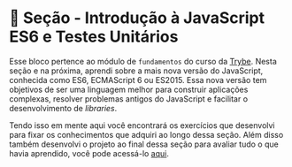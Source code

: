 # :paperclip: Seção - Introdução à JavaScript ES6 e Testes Unitários

Esse bloco pertence ao módulo de `fundamentos` do curso da [Trybe](https://www.betrybe.com/). Nesta seção e na próxima, aprendi sobre a mais nova versão do JavaScript, conhecida como ES6, ECMAScript 6 ou ES2015. Essa nova versão tem objetivos de ser uma linguagem melhor para construir aplicações complexas, resolver problemas antigos do JavaScript e facilitar o desenvolvimento de _libraries_.

Tendo isso em mente aqui você encontrará os exercícios que desenvolvi para fixar os conhecimentos que adquiri ao longo dessa seção. Além disso também desenvolvi o projeto ao final dessa seção para avaliar tudo o que havia aprendido, você pode acessá-lo [aqui](https://github.com/pedrohxiv/js-unit-tests).
